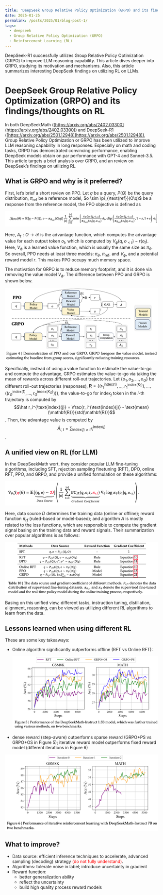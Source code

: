 ```yaml
---
title: 'DeepSeek Group Relative Policy Optimization (GRPO) and its findings/thoughts on RL'
date: 2025-01-25
permalink: /posts/2025/01/blog-post-1/
tags:
  - deepseek
  - Group Relative Policy Optimization (GRPO)
  - Reinforcement Learning (RL)
---
```


DeepSeek-R1 successfully utilizes Group Relative Policy Optimization (GRPO) to improve LLM reasoning capability. This article dives deeper into GRPO, studying its motivation and mechanisms. Also, this article summarizes interesting DeepSeek findings on utilizing RL on LLMs.

# DeepSeek Group Relative Policy Optimization (GRPO) and its findings/thoughts on RL

In both DeepSeekMath ([https://arxiv.org/abs/2402.03300](https://arxiv.org/abs/2402.03300)) and DeepSeek-R1 ([https://arxiv.org/abs/2501.12948](https://arxiv.org/abs/2501.12948)), Group Relative Policy Optimization or GRPO has been utilized to improve LLM reasoning capability in long responses. Especially on math and coding tasks, GRPO has demonstrated convincing performance, enabling DeepSeek models obtain on par performance with GPT-4 and Sonnet-3.5. This article targets a brief analysis over GRPO, and an review on DeepSeek’s findings on utilizing RL.

## What is GRPO and why is it preferred?

First, let’s brief a short review on PPO. Let $q$ be a query, $P(Q)$ be the query distribution, $\pi_{\text{ref}}$ be a reference model, $o \sim \pi_{\text{ref}}(O\q)$ be a response from the reference model, the PPO objective is defined as

![ppo](/images/grpo_ppo.png)

Here, $A_t: O \rightarrow \mathcal{R}$ is the advantage function, which computes the advantage value for each output token $o_t$, which is computed by $V_{\phi} (q, o_{< t}) - r(o_t)$. Here, $V_{\phi}$ is a learned value function, which is usually the same size as $\pi_{\theta}$. So overall, PPO needs at least three models: $\pi_{\theta}$, $\pi_{\text{ref}}$, and $V_{\phi}$, and a potential reward model $r$. This makes PPO occupy much memory space.

The motivation for GRPO is to reduce memory footprint, and it is done via removing the value model $V_{\phi}$. The difference between PPO and GRPO is shown below.

![overview](/images/grpo_overview.png)

Specifically, instead of using a value function to estimate the value-to-go and compute the advantage, GRPO estimates the value-to-go via taking the mean of rewards across different roll-out trajectories. Let $\{o_1, o_2, \ldots, o_G\}$ be different roll-out trajectories (responses), $\mathbf{R}=\{(r_1^{\text{index}(1)}, \ldots,  r_1^{\text{index}(K_1)}), \ldots, ((r_G^{\text{index}(1)}, \ldots,  r_G^{\text{index}(K_G)}))\}$, the value-to-go for $\text{index}_j$ token in the $i$-th trajectory is computed by $$\hat r_i^{\text{index}(j)} = \frac{r_i^{\text{index}(j)} - \text{mean}(\mathbf{R})}{std(\mathbf{R})}$$. Then, the advantage value is computed by $$\hat A_{i, t} = \sum_{\text{index}(j) \geq t} r_i^{\text{index}(j)}$$. 

## A unified view on  RL (for LLM)

In the DeepSeekMath wort, they consider popular LLM fine-tuning algorithms, including SFT, rejection sampling finetuning (RFT), DPO, online RFT, PPO, and GRPO, and provide a unified formulation on these algorithms:

![rl](/images/grpo_rl.png)

Here, data source $D$ determines the training data (online or offline); reward function $\pi_{rf}$ (ruled-based or model-based); and algorithm $A$ is mostly related to the loss functions, which are responsible to compute the gradient signal basing on the training data and reward signals. Their summarization over popular algorithms is as follows:

![algs](/images/grpo_algs.png)

Basing on this unified view, different tasks, instruction tuning, distillation, alignment, reasoning, can be viewed as utilizing different RL algorithms to learn from the data.

## Lessons learned when using different RL

These are some key takeaways:

- Online algorithm significantly outperforms offline (RFT vs Online RFT):
    
    ![figure5](/images/grpo_f5.png)
    
- dense reward (step-aware) outperforms sparse reward (GRPO+PS vs GRPO+OS in Figure 5); iterative reward model outperforms fixed reward model (different iterations in Figure 6)

![figure6](/images/grpo_f6.png)

## What to improve?

- Data source: efficient inference techniques to accelerate, advanced sampling (decoding) strategy <font color='red'>(do not fully understand)</font>.
- Algorithms: tolerate noise in label; introduce uncertainty in gradient
- Reward function:
    - better generalization ability
    - reflect the uncertainty
    - build high quality process reward models

